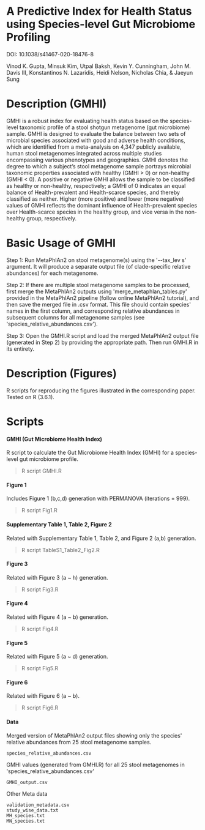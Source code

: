 A Predictive Index for Health Status using Species-level Gut Microbiome Profiling
=================================================================================
DOI: 10.1038/s41467-020-18476-8

Vinod K. Gupta, Minsuk Kim, Utpal Baksh, Kevin Y. Cunningham, John M. Davis III, Konstantinos N. Lazaridis, Heidi Nelson, Nicholas Chia, & Jaeyun Sung


# Description (GMHI)

GMHI is a robust index for evaluating health status based on the species-level taxonomic profile of a stool shotgun metagenome (gut microbiome) sample. GMHI is designed to evaluate the balance between two sets of microbial species associated with good and adverse health conditions, which are identified from a meta-analysis on 4,347 publicly available, human stool metagenomes integrated across multiple studies encompassing various phenotypes and geographies. GMHI denotes the degree to which a subject’s stool metagenome sample portrays microbial taxonomic properties associated with healthy (GMHI > 0) or non-healthy (GMHI < 0). A positive or negative GMHI allows the sample to be classified as healthy or non-healthy, respectively; a GMHI of 0 indicates an equal balance of Health-prevalent and Health-scarce species, and thereby classified as neither. Higher (more positive) and lower (more negative) values of GMHI reflects the dominant influence of Health-prevalent species over Health-scarce species in the healthy group, and vice versa in the non-healthy group, respectively.

# Basic Usage of GMHI

Step 1: Run MetaPhlAn2 on stool metagenome(s) using the '--tax_lev s' argument. It will produce a separate output file (of clade-specific relative abundances) for each metagenome.

Step 2: If there are multiple stool metagenome samples to be processed, first merge the MetaPhlAn2 outputs using 'merge_metaphlan_tables.py' provided in the MetaPhlAn2 pipeline (follow online MetaPhlAn2 tutorial), and then save the merged file in .csv format. This file should contain species' names in the first column, and corresponding relative abundances in subsequent columns for all metagenome samples (see 'species_relative_abundances.csv').

Step 3: Open the GMHI.R script and load the merged MetaPhlAn2 output file (generated in Step 2) by providing the appropriate path. Then run GMHI.R in its entirety.

# Description (Figures)

R scripts for reproducing the figures illustrated in the corresponding paper. Tested on R (3.6.1).

# Scripts

#### GMHI (Gut Microbiome Health Index)

R script to calculate the Gut Microbiome Health Index (GMHI) for a species-level gut microbiome profile.

>R script GMHI.R

#### Figure 1

Includes Figure 1 (b,c,d) generation with PERMANOVA (iterations = 999). 

>R script Fig1.R

#### Supplementary Table 1, Table 2, Figure 2

Related with Supplementary Table 1, Table 2, and Figure 2 (a,b) generation. 

>R script TableS1_Table2_Fig2.R

#### Figure 3

Related with Figure 3 (a ~ h) generation.

>R script Fig3.R

#### Figure 4

Related with Figure 4 (a ~ b) generation.

>R script Fig4.R

#### Figure 5

Related with Figure 5 (a ~ d) generation.

>R script Fig5.R

#### Figure 6

Related with Figure 6 (a ~ b).

>R script Fig6.R

#### Data

Merged version of MetaPhlAn2 output files showing only the species' relative abundances from 25 stool metagenome samples.
````
species_relative_abundances.csv
````
GMHI values (generated from GMHI.R) for all 25 stool metagenomes in 'species_relative_abundances.csv'
```
GMHI_output.csv
```
Other Meta data

```
validation_metadata.csv
study_wise_data.txt
MH_species.txt
MN_species.txt
```
